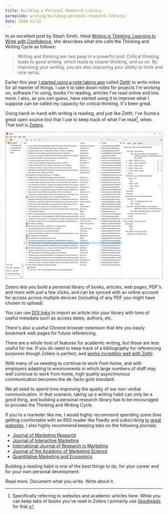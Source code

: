 ```yaml
---
title: Building a Personal Research Library
permalink: writing/building-personal-research-library/
date: 2020-12-22
---
```


In an excellent post by Steph Smith, titled [Writing is Thinking: Learning to Write with Confidence](https://blog.stephsmith.io/learning-to-write-with-confidence/), she describes what she calls the Thinking and Writing Cycle as follows:

> Writing and thinking are two peas in a powerful pod. Critical thinking leads to good writing, which leads to clearer thinking, and so on. By improving your writing, you are also improving your ability to think and vice versa.

Earlier this year [I started using a note taking app](https://www.jacquescorbytuech.com/writing/zettlr-notes-zettlekasten.html) called [Zettlr](https://www.zettlr.com/) to write notes for all manner of things. I use it to take down notes for projects I'm working on, software I'm using, books I'm reading, articles I've read online and lots more. I also, as you can guess, have started using it to improve what I suppose can be called my capacity for critical thinking. It's been great.

Going hand-in-hand with writing is reading, and just like Zettlr, I've found a great open source tool that I use to keep track of what I've read[^1], when. That tool is [Zotero](https://www.zotero.org/).

[![Zotero](../../images/post-images/Zotero.png)](../../images/post-images/Zotero.png)

Zotero lets you build a personal library of books, articles, web pages, PDF's and more with just a few clicks, and can be synced with an online account for access across multiple devices (including of any PDF you might have chosen to upload).

You can use [DOI links](https://en.wikipedia.org/wiki/Digital_object_identifier) to import an article into your library with tons of useful metadata such as access dates, authors, etc.

There's also a useful Chrome browser extension that lets you easily bookmark web pages for future referencing.

There are a whole host of features for academic writing, but those are less useful for me. If you do need to keep track of a bibliography for referencing purposes though Zotero is perfect, and [works incredibly well with Zettlr](https://docs.zettlr.com/en/academic/citations/).

With many of us needing to continue to work from home, and with employers adapting to environments in which large numbers of staff may well continue to work from home, high quality asynchronous communication becomes the de-facto gold standard.

We all need to spend time improving the quality of our non-verbal communication. In that scenario, taking up a writing habit can only be a good thing, and building a personal research library has to be encouraged to provoke the Thinking and Writing Cycle.

If you're a marketer like me, I would highly recommend spending some time getting comfortable with an RSS reader like Feedly and subscribing [to](https://statmodeling.stat.columbia.edu/) [great](https://cxl.com/blog) [websites](https://wordtothewise.com/blog). I also highly recommend keeping tabs on the following journals.

* [Journal of Marketing Research](https://journals.sagepub.com/loi/mrja?ai=2b4&mi=ehikzz&af=R)
* [Journal of Interactive Marketing](https://www.sciencedirect.com/journal/journal-of-interactive-marketing)
* [International Journal of Research in Marketing](https://www.sciencedirect.com/journal/international-journal-of-research-in-marketing)
* [Journal of the Academy of Marketing Science](https://www.springer.com/journal/11747)
* [Quantitative Marketing and Economics](https://www.springer.com/journal/11129)

Building a reading habit is one of the best things to do, for your career and for your own personal development. 

Read more. Document what you write. Write about it.

[^1]: Specifically referring to websites and academic articles here. While you can keep tabs of books you've read in Zotero I primarily use [Goodreads](https://www.goodreads.com/user/show/86396018-jacques-corby-tuech) for that.